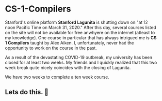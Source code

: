 # CS-1-Compilers

Stanford's online platform __Stanford Lagunita__ is shutting down on "at 12 noon Pacific Time on March 31, 2020." After this day, several courses listed on the site will not be available for free anwhyere on the internet (atleast to my knowledge). One course in particular that has always intrigued me is __CS 1 Compilers__ taught by Alex Aiken. I, unfortunately, never had the opportunity to work on the course in the past.

As a result of the devastating COVID-19 outbreak, my university has been closed for at least two weeks. My friends and I quickly realized that this two week break quite nicely coincides with the closing of Lagunita.

We have two weeks to complete a ten week course.

## Lets do this. 💪
